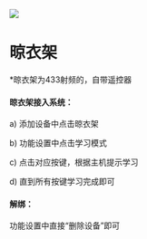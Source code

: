 ![](http://www.cspugoing.com/img/shiwu/ClothesHorse.png)

# 晾衣架

*晾衣架为433射频的，自带遥控器

#### 晾衣架接入系统：

a) 添加设备中点击晾衣架

b) 功能设置中点击学习模式

c) 点击对应按键，根据主机提示学习

d) 直到所有按键学习完成即可



#### 解绑：

功能设置中直接“删除设备”即可